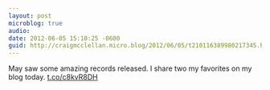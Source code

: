 ```yaml
---
layout: post
microblog: true
audio: 
date: 2012-06-05 15:10:25 -0600
guid: http://craigmcclellan.micro.blog/2012/06/05/t210116389980217345.html
---
```

May saw some amazing records released. I share two my favorites on my blog today. [t.co/c8kvR8DH](http://t.co/c8kvR8DH)
